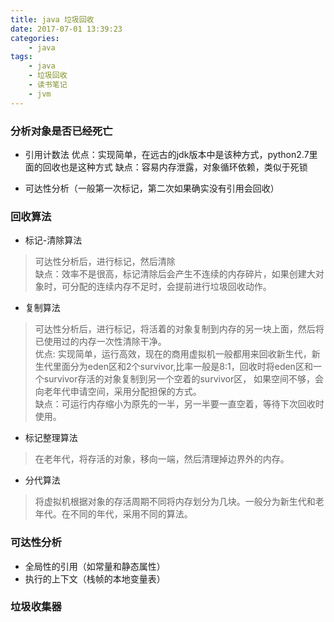 ```yaml
---
title: java 垃圾回收
date: 2017-07-01 13:39:23
categories: 
	- java
tags:
	- java
	- 垃圾回收
	- 读书笔记
	- jvm
---
```


### 分析对象是否已经死亡
* 引用计数法
  优点：实现简单，在远古的jdk版本中是该种方式，python2.7里面的回收也是这种方式
  缺点：容易内存泄露，对象循环依赖，类似于死锁
  
* 可达性分析（一般第一次标记，第二次如果确实没有引用会回收）

### 回收算法
* 标记-清除算法
> 可达性分析后，进行标记，然后清除  
> 缺点：效率不是很高，标记清除后会产生不连续的内存碎片，如果创建大对象时，可分配的连续内存不足时，会提前进行垃圾回收动作。
  
* 复制算法
> 可达性分析后，进行标记，将活着的对象复制到内存的另一块上面，然后将已使用过的内存一次性清除干净。  
> 优点: 实现简单，运行高效，现在的商用虚拟机一般都用来回收新生代，新生代里面分为eden区和2个survivor,比率一般是8:1，回收时将eden区和一个survivor存活的对象复制到另一个空着的survivor区，
> 如果空间不够，会向老年代申请空间，采用分配担保的方式。   
> 缺点：可运行内存缩小为原先的一半，另一半要一直空着，等待下次回收时使用。
* 标记整理算法
> 在老年代，将存活的对象，移向一端，然后清理掉边界外的内存。
* 分代算法
> 将虚拟机根据对象的存活周期不同将内存划分为几块。一般分为新生代和老年代。在不同的年代，采用不同的算法。   

### 可达性分析
* 全局性的引用（如常量和静态属性）
* 执行的上下文（栈帧的本地变量表）

### 垃圾收集器





